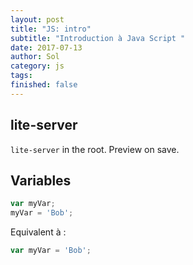 ```yaml
---
layout: post
title: "JS: intro"
subtitle: "Introduction à Java Script "
date: 2017-07-13
author: Sol
category: js
tags:  
finished: false
---
```


## lite-server
`lite-server` in the root. Preview on save.

## Variables

```js
var myVar;
myVar = 'Bob';
```

Equivalent à :

```js
var myVar = 'Bob';
```

